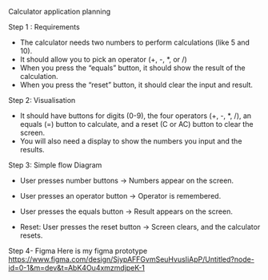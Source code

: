 Calculator application planning

Step 1 : Requirements
- The calculator needs two numbers to perform calculations (like 5 and 10).
- It should allow you to pick an operator (+, -, *, or /)
- When you press the “equals” button, it should show the result of the calculation.
- When you press the “reset” button, it should clear the input and result.


Step 2: Visualisation
- It should have buttons for digits (0-9), the four operators (+, -, *, /), an equals (=) button to calculate, and a reset (C or AC) button to clear the screen.
- You will also need a display to show the numbers you input and the results.

Step 3: Simple flow Diagram
	
- User presses number buttons → Numbers appear on the screen.

- User presses an operator button → Operator is remembered.

- User presses the equals button → Result appears on the screen.

- Reset: User presses the reset button → Screen clears, and the calculator resets.

Step 4- Figma
Here is my figma prototype
https://www.figma.com/design/SjypAFFGvmSeuHvusIiApP/Untitled?node-id=0-1&m=dev&t=AbK4Ou4xmzmdjpeK-1
